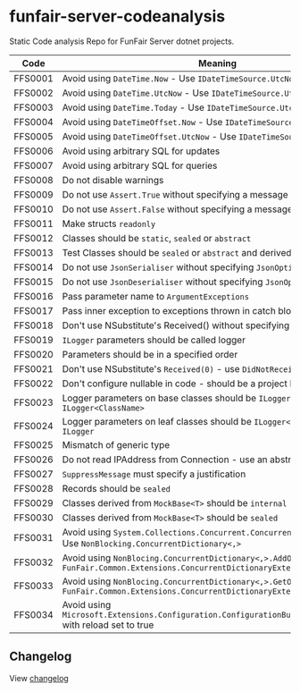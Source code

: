 # funfair-server-codeanalysis
Static Code analysis Repo for FunFair Server dotnet projects. 

|Code|Meaning|
|----|-------|
|FFS0001|Avoid using ``DateTime.Now`` - Use ``IDateTimeSource.UtcNow()``|
|FFS0002|Avoid using ``DateTime.UtcNow`` - Use ``IDateTimeSource.UtcNow()``|
|FFS0003|Avoid using ``DateTime.Today`` - Use ``IDateTimeSource.UtcNow().Date``|
|FFS0004|Avoid using ``DateTimeOffset.Now`` - Use ``IDateTimeSource.UtcNow()``|
|FFS0005|Avoid using ``DateTimeOffset.UtcNow`` - Use ``IDateTimeSource.UtcNow()``|
|FFS0006|Avoid using arbitrary SQL for updates|
|FFS0007|Avoid using arbitrary SQL for queries|
|FFS0008|Do not disable warnings|
|FFS0009|Do not use ``Assert.True`` without specifying a message|
|FFS0010|Do not use ``Assert.False`` without specifying a message|
|FFS0011|Make structs ``readonly``|
|FFS0012|Classes should be ``static``, ``sealed`` or ``abstract``|
|FFS0013|Test Classes should be  ``sealed`` or ``abstract`` and derived from ``TestBase``|
|FFS0014|Do not use ``JsonSerialiser`` without specifying ``JsonOptions``|
|FFS0015|Do not use ``JsonDeserialiser`` without specifying ``JsonOptions``|
|FFS0016|Pass parameter name to ``ArgumentExceptions``|
|FFS0017|Pass inner exception to exceptions thrown in catch block|
|FFS0018|Don't use NSubstitute's Received() without specifying the number of calls|
|FFS0019|``ILogger`` parameters should be called logger|
|FFS0020|Parameters should be in a specified order|
|FFS0021|Don't use NSubstitute's ``Received(0)`` - use ``DidNotReceive()`` instead|
|FFS0022|Don't configure nullable in code - should be a project level.|
|FFS0023|Logger parameters on base classes should be ``ILogger`` not ``ILogger<ClassName>``|
|FFS0024|Logger parameters on leaf classes should be ``ILogger<ClassName>`` not ``ILogger``|
|FFS0025|Mismatch of generic type|
|FFS0026|Do not read IPAddress from Connection - use an abstraction|
|FFS0027|``SuppressMessage`` must specify a justification|
|FFS0028|Records should be ``sealed``|
|FFS0029|Classes derived from ``MockBase<T>`` should be ``internal``|
|FFS0030|Classes derived from ``MockBase<T>`` should be ``sealed``|
|FFS0031|Avoid using ``System.Collections.Concurrent.ConcurrentDictionary<,>`` - Use ``NonBlocking.ConcurrentDictionary<,>``|
|FFS0032|Avoid using ``NonBlocing.ConcurrentDictionary<,>.AddOrUpdate`` - Use ``FunFair.Common.Extensions.ConcurrentDictionaryExtensions.AddOrUpdate``|
|FFS0033|Avoid using ``NonBlocing.ConcurrentDictionary<,>.GetOrAdd`` - Use ``FunFair.Common.Extensions.ConcurrentDictionaryExtensions.GetOrAdd``|
|FFS0034|Avoid using ``Microsoft.Extensions.Configuration.ConfigurationBuilder.AddJsonFile`` with reload set to true|

## Changelog

View [changelog](CHANGELOG.md)


[CHANGELOG]: ./CHANGELOG.md